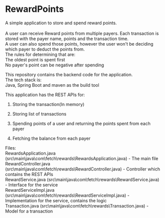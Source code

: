 # RewardPoints
A simple application to store and spend reward points. <br />
 <br />
A user can receive Reward points from multiple payers. Each transaction is stored with the payer name, points and the transaction time. <br />
A user can also spend those points, however the user won't be deciding which payer to deduct the points from. <br />
The rules for determining that are: <br />
  The oldest point is spent first <br />
  No payer's point can be negative after spending


This repository contains the backend code for the application. <br />
The tech stack is: <br />
Java, Spring Boot and maven as the build tool <br />

This application has the REST APIs for: <br />

1. Storing the transaction(In memory)

2. Storing list of transactions

3. Spending points of a user and returning the points spent from each payer

4. Fetching the balance from each payer


Files: <br />
RewardsApplication.java (src\main\java\com\fetch\rewards\RewardsApplication.java) - The main file <br />
RewardController.java (src\main\java\com\fetch\rewards\RewardController.java) - Controller which contains the REST APIs <br />
RewardService.java (src\main\java\com\fetch\rewards\RewardService.java) - Interface for the service <br />
RewardServiceImpl.java (src\main\java\com\fetch\rewards\RewardServiceImpl.java) - Implementation for the service, contains the logic <br />
Transaction.java (src\main\java\com\fetch\rewards\Transaction.java) - Model for a transaction <br />
